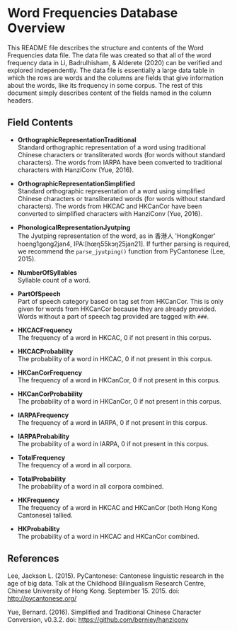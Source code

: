 # Word Frequencies Database Overview
This README file describes the structure and contents of the Word Frequencies data file. The data file was created so that all of the word frequency data in Li, Badrulhisham, & Alderete (2020) can be verified and explored independently. The data file is essentially a large data table in which the rows are words and the columns are fields that give information about the words, like its frequency in some corpus. The rest of this document simply describes content of the fields named in the column headers.
## Field Contents
- **OrthographicRepresentationTraditional**  
Standard orthographic representation of a word using traditional Chinese characters or transliterated words (for words without standard characters). The words from IARPA have been converted to traditional characters with HanziConv (Yue, 2016).

- **OrthographicRepresentationSimplified**  
Standard orthographic representation of a word using simplified Chinese characters or transliterated words (for words without standard characters). The words from HKCAC and HKCanCor have been converted to simplified characters with HanziConv (Yue, 2016).

- **PhonologicalRepresentationJyutping**  
The Jyutping representation of the word, as in 香港人 'HongKonger' hoeng1gong2jan4, IPA:\[hœŋ55kɔŋ25jan21\]. If further parsing is required, we recommend the `parse_jyutping()` function from PyCantonese (Lee, 2015).

- **NumberOfSyllables**  
Syllable count of a word.

- **PartOfSpeech**  
Part of speech category based on tag set from HKCanCor. This is only given for words from HKCanCor because they are already provided. Words without a part of speech tag provided are tagged with `###`.

- **HKCACFrequency**  
The frequency of a word in HKCAC, 0 if not present in this corpus.

- **HKCACProbability**  
The probability of a word in HKCAC, 0 if not present in this corpus.

- **HKCanCorFrequency**  
The frequency of a word in HKCanCor, 0 if not present in this corpus.

- **HKCanCorProbability**  
The probability of a word in HKCanCor, 0 if not present in this corpus.

- **IARPAFrequency**  
The frequency of a word in IARPA, 0 if not present in this corpus.

- **IARPAProbability**  
The probability of a word in IARPA, 0 if not present in this corpus.

- **TotalFrequency**  
The frequency of a word in all corpora.

- **TotalProbability**  
The probability of a word in all corpora combined.

- **HKFrequency**  
The frequency of a word in HKCAC and HKCanCor (both Hong Kong Cantonese) tallied.

- **HKProbability**  
The probability of a word in HKCAC and HKCanCor combined.
## References
Lee, Jackson L. (2015). PyCantonese: Cantonese linguistic research in the age of big data. Talk at the Childhood Bilingualism Research Centre, Chinese University of Hong Kong. September 15. 2015. doi: http://pycantonese.org/

Yue, Bernard. (2016). Simplified and Traditional Chinese Character Conversion, v0.3.2. doi: https://github.com/berniey/hanziconv

